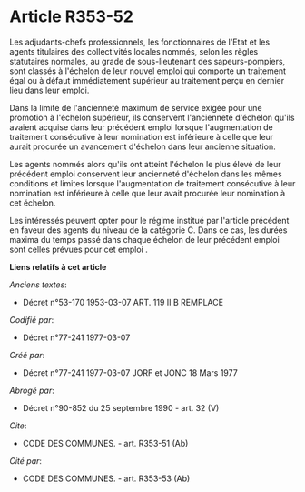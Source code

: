 # Article R353-52

Les adjudants-chefs professionnels, les fonctionnaires de l'Etat et les agents titulaires des collectivités locales nommés,
selon les règles statutaires normales, au grade de sous-lieutenant des sapeurs-pompiers, sont classés à l'échelon de leur
nouvel emploi qui comporte un traitement égal ou à défaut immédiatement supérieur au traitement perçu en dernier lieu dans
leur emploi. 

Dans la limite de l'ancienneté maximum de service exigée pour une promotion à l'échelon supérieur, ils conservent
l'ancienneté d'échelon qu'ils avaient acquise dans leur précédent emploi lorsque l'augmentation de traitement consécutive à
leur nomination est inférieure à celle que leur aurait procurée un avancement d'échelon dans leur ancienne situation. 

Les agents nommés alors qu'ils ont atteint l'échelon le plus élevé de leur précédent emploi conservent leur ancienneté
d'échelon dans les mêmes conditions et limites lorsque l'augmentation de traitement consécutive à leur nomination est
inférieure à celle que leur avait procurée leur nomination à cet échelon. 

Les intéressés peuvent opter pour le régime institué par l'article précédent en faveur des agents du niveau de la catégorie
C. Dans ce cas, les durées maxima du temps passé dans chaque échelon de leur précédent emploi sont celles prévues pour cet
emploi   .

**Liens relatifs à cet article**

_Anciens textes_:

  - Décret n°53-170 1953-03-07 ART. 119 II B REMPLACE

_Codifié par_:

  - Décret n°77-241 1977-03-07

_Créé par_:

  - Décret n°77-241 1977-03-07 JORF et JONC 18 Mars 1977

_Abrogé par_:

  - Décret n°90-852 du 25 septembre 1990 - art. 32 (V)

_Cite_:

  - CODE DES COMMUNES. - art. R353-51 (Ab)

_Cité par_:

  - CODE DES COMMUNES. - art. R353-53 (Ab)
